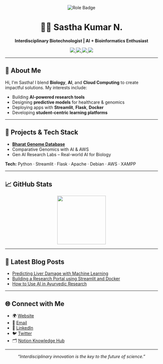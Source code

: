 <!-- Modern GitHub Profile README -->

<div align="center">
    <img src="https://img.shields.io/badge/Research%20Admin-Developer-blueviolet?style=for-the-badge&logo=github" alt="Role Badge" />
    <h1>👨‍💻 Sastha Kumar N.</h1>
    <p><b>Interdisciplinary Biotechnologist | AI + Bioinformatics Enthusiast</b></p>
    <a href="https://www.bharatgenomedatabase.org/">
        <img src="https://img.shields.io/badge/Website-Visit-1976d2?style=for-the-badge&logo=google-chrome" />
    </a>
    <a href="mailto:sastha@example.com">
        <img src="https://img.shields.io/badge/Email-Contact-d32f2f?style=for-the-badge&logo=gmail" />
    </a>
    <a href="https://www.linkedin.com/in/your-link/">
        <img src="https://img.shields.io/badge/LinkedIn-Connect-0077b5?style=for-the-badge&logo=linkedin" />
    </a>
    <a href="https://twitter.com/your-handle">
        <img src="https://img.shields.io/badge/Twitter-Follow-1da1f2?style=for-the-badge&logo=twitter" />
    </a>
</div>

---

## 🧬 About Me

Hi, I'm Sastha! I blend **Biology**, **AI**, and **Cloud Computing** to create impactful solutions. My interests include:

- Building **AI-powered research tools**
- Designing **predictive models** for healthcare & genomics
- Deploying apps with **Streamlit**, **Flask**, **Docker**
- Developing **student-centric learning platforms**

---

## 🚀 Projects & Tech Stack

- [**Bharat Genome Database**](https://www.bharatgenomedatabase.org/)
- Comparative Genomics with AI & AWS
- Gen AI Research Labs – Real-world AI for Biology

**Tech:** Python · Streamlit · Flask · Apache · Debian · AWS · XAMPP

---

## 📈 GitHub Stats

<div align="center">
    <img src="https://github-readme-stats.vercel.app/api/top-langs/?username=Sastha-Kumar-N&layout=compact&theme=github_dark" height="160" />
</div>

---

## 📝 Latest Blog Posts

<!-- BLOG-POST-LIST:START -->
- [Predicting Liver Damage with Machine Learning](#)
- [Building a Research Portal using Streamlit and Docker](#)
- [How to Use AI in Ayurvedic Research](#)
<!-- BLOG-POST-LIST:END -->

---

## 🌐 Connect with Me

- 🌍 [Website](https://www.bharatgenomedatabase.org/)
- 📧 [Email](mailto:sastha@example.com)
- 💼 [LinkedIn](https://www.linkedin.com/in/your-link/)
- 🐦 [Twitter](https://twitter.com/your-handle)
- 🗂️ [Notion Knowledge Hub](#)

---

<div align="center">
    <i>“Interdisciplinary innovation is the key to the future of science.”</i>
</div>
